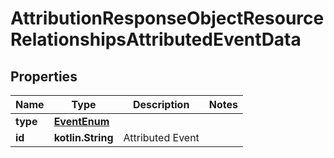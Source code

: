 
# AttributionResponseObjectResourceRelationshipsAttributedEventData

## Properties
| Name | Type | Description | Notes |
| ------------ | ------------- | ------------- | ------------- |
| **type** | [**EventEnum**](EventEnum.md) |  |  |
| **id** | **kotlin.String** | Attributed Event |  |



